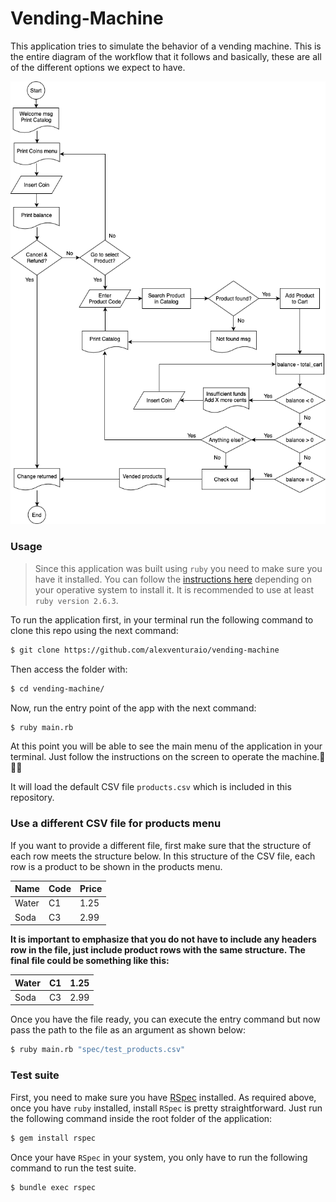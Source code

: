 # Vending-Machine

This application tries to simulate the behavior of a vending machine. This is the entire diagram of the workflow that it follows and basically, these are all of the different options we expect to have.

![Flow Chart](flowchart.png)

### Usage

> Since this application was built using `ruby` you need to make sure you have it installed. You can follow the [instructions here](https://www.ruby-lang.org/en/documentation/installation/) depending on your operative system to install it.
> It is recommended to use at least `ruby version 2.6.3`.

To run the application first, in your terminal run the following command to clone this repo using the next command:

```sh
$ git clone https://github.com/alexventuraio/vending-machine
```

Then access the folder with:

```sh
$ cd vending-machine/
```

Now, run the entry point of the app with the next command:

```sh
$ ruby main.rb
```

At this point you will be able to see the main menu of the application in your terminal. Just follow the instructions on the screen to operate the machine.🎉🎉🎉

It will load the default CSV file `products.csv` which is included in this repository.

### Use a different CSV file for products menu

If you want to provide a different file, first make sure that the structure of each row meets the structure below. In this structure of the CSV file, each row is a product to be shown in the products menu.

| Name  | Code | Price |
| ----- | ---- | ----- |
| Water | C1   | 1.25  |
| Soda  | C3   | 2.99  |

**It is important to emphasize that you do not have to include any headers row in the file, just include product rows with the same structure. The final file could be something like this:**

| Water | C1  | 1.25 |
| ----- | --- | ---- |
| Soda  | C3  | 2.99 |

Once you have the file ready, you can execute the entry command but now
pass the path to the file as an argument as shown below:

```sh
$ ruby main.rb "spec/test_products.csv"
```

### Test suite

First, you need to make sure you have [RSpec](https://relishapp.com/rspec/docs/gettingstarted) installed. As required above, once you have `ruby` installed, install `RSpec` is pretty straightforward. Just run the following command inside the root folder of the application:

```sh
$ gem install rspec
```

Once your have `RSpec` in your system, you only have to run the following command to run the test suite.

```sh
$ bundle exec rspec
```
